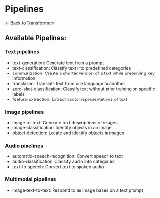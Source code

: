 # Pipelines
[← Back to Transformers](README.md)


## Available Pipelines:
### Text pipelines
- text-generation: Generate text from a prompt
- text-classification: Classify text into predefined categories
- summarization: Create a shorter version of a text while preserving key information
- translation: Translate text from one language to another
- zero-shot-classification: Classify text without prior training on specific labels
- feature-extraction: Extract vector representations of text

### Image pipelines
- image-to-text: Generate text descriptions of images
- image-classification: Identify objects in an image
- object-detection: Locate and identify objects in images

### Audio pipelines
- automatic-speech-recognition: Convert speech to text
- audio-classification: Classify audio into categories
- text-to-speech: Convert text to spoken audio

### Multimodal pipelines
- image-text-to-text: Respond to an image based on a text prompt

